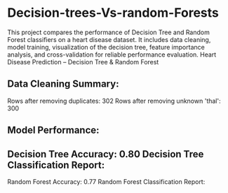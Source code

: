 # Decision-trees-Vs-random-Forests
This project compares the performance of Decision Tree and Random Forest classifiers on a heart disease dataset. It includes data cleaning, model training, visualization of the decision tree, feature importance analysis, and cross-validation for reliable performance evaluation.
Heart Disease Prediction – Decision Tree & Random Forest


Data Cleaning Summary:
--------------------------------------------------------
Rows after removing duplicates: 302
Rows after removing unknown 'thal': 300

Model Performance:
--------------------------------------------------------
Decision Tree Accuracy: 0.80
Decision Tree Classification Report:
--------------------------------------------------------
Random Forest Accuracy: 0.77
Random Forest Classification Report:
